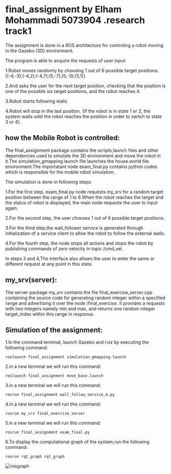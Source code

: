# final_assignment by Elham Mohammadi 5073904 .research track1

The assignment is done in a ROS architecture for controling a  robot moving in the Gazebo (3D) environment.

The program is able to acquire the requests of user input:

1.Robot moves randomly by choosing 1 out of 6 possible target positions: [(-4,-3);(-4,2);(-4,7);(5,-7);(5,-3);(5,1)].

2.And asks the user for the next target position, checking that the position is one of the possible six target positions, and the robot reaches it.

3.Robot starts following  walls.

4.Robot will stop in the last position. {If the robot is in state 1 or 2, the system waits until the robot reaches the position in order to switch to state 3 or 4}.

## how the Mobile Robot is controlled:
The final_assignment package contains the scripts,launch files and other dependencies used to simulate the 3D environment and move the robot in it.The simulation_gmapping.launch file launches the house.world file environment.The importatant node exam_final.py contains python codes which is responsible for the mobile robot simulation.

The simulation is done in following steps:

1.For the first step, exam_final.py node requests my_srv for a random target position between the range of 1 to 6.When the robot reaches the target and the status of robot is displayed, the main node requests the user to input again.

2.For the second step, the user chooses 1 out of 6 possible target positions.

3.For the third step,the wall_follower service is generated through initialization of a service client to allow the robot to follow the external walls.

4.For the fourth step, the node stops all actions and stops the robot by publishing commands of zero velocity in topic /cmd_vel.

In steps 3 and 4,The interface also allows the user to enter the same or different request at any point in this state.

## my_srv(server):
The server package my_srv contains the file final_exercise_server.cpp  containing the source code for generating random integer within a specified range and advertising it over the node /final_exercise. It provides a requests with two integers namely min and max, and returns one random integer target_index within this range in response.

## Simulation of the assignment:
1.In the command terminal, launch Gazebo and rviz by executing the following command:

    roslaunch final_assignment simulation_gmapping.launch
2.in a new terminal we will run this command:

    roslaunch final_assignment move_base.launch
3.in a new terminal we will run this command:

    rosrun final_assignment wall_follow_service_m.py
4.in a new terminal we will run this command:

    rosrun my_srv final_exercise_server
5.in a new terminal we will run this command:

    rosrun final_assignment exam_final.py
6.To display the computational graph of the system,run the following command:

    rosrun rqt_graph rqt_graph
    
    
![rosgraph](https://user-images.githubusercontent.com/77781922/115144827-4b7f9100-a03e-11eb-8770-35e90c0dafe6.png)

